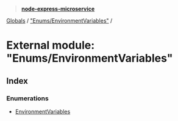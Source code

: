 > **[node-express-microservice](../README.md)**

[Globals](../globals.md) / ["Enums/EnvironmentVariables"](_enums_environmentvariables_.md) /

# External module: "Enums/EnvironmentVariables"

## Index

### Enumerations

* [EnvironmentVariables](../enums/_enums_environmentvariables_.environmentvariables.md)